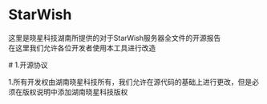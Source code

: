 # StarWish
<p>这里是晓星科技湖南所提供的对于StarWish服务器全文件的开源报告</br>
在这里我们允许各位开发者使用本工具进行改造</p>
<p># 1.开源协议</p>
1.所有开发权由湖南晓星科技所有，我们允许在源代码的基础上进行更改，但是必须在版权说明中添加湖南晓星科技版权
